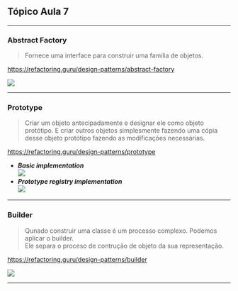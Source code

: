 ## Tópico Aula 7
___
### Abstract Factory
> Fornece uma interface para construir uma familia de objetos.

https://refactoring.guru/design-patterns/abstract-factory

![](https://refactoring.guru/images/patterns/diagrams/abstract-factory/structure.png)
___


### Prototype
> Criar um objeto antecipadamente e designar ele como objeto protótipo. E criar outros objetos
simplesmente fazendo uma cópia desse objeto protótipo fazendo as modificações necessárias.

https://refactoring.guru/design-patterns/prototype

- ***Basic implementation***  
  ![](https://refactoring.guru/images/patterns/diagrams/prototype/structure.png)
- ***Prototype registry implementation***    
  ![](https://refactoring.guru/images/patterns/diagrams/prototype/structure-prototype-cache.png)
___

### Builder
> Qunado construir uma classe é um processo complexo. Podemos aplicar o builder.  
Ele separa o proceso de contrução de objeto da sua representação.

https://refactoring.guru/design-patterns/builder

![](https://refactoring.guru/images/patterns/diagrams/builder/structure.png)
___
